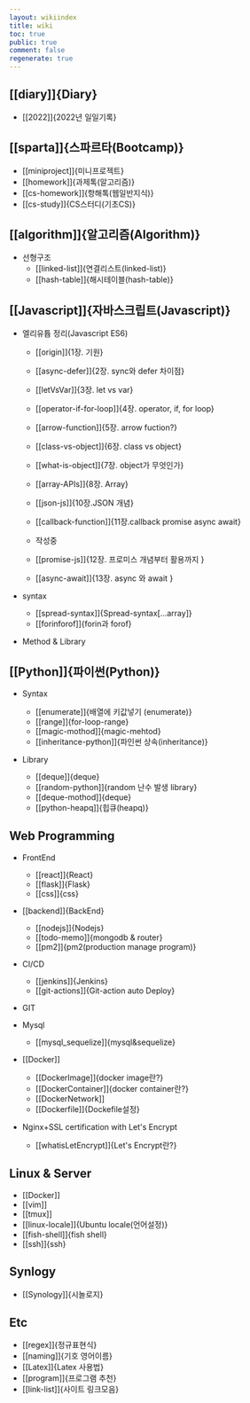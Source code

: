 ```yaml
---
layout: wikiindex
title: wiki
toc: true
public: true
comment: false
regenerate: true
---
```


## [[diary]]{Diary}
* [[2022]]{2022년 일일기록}

## [[sparta]]{스파르타(Bootcamp)}
* [[miniproject]]{미니프로젝트}
* [[homework]]{과제톡(알고리즘)}
* [[cs-homework]]{항해톡(웹일반지식)}
* [[cs-study]]{CS스터디(기초CS)}

## [[algorithm]]{알고리즘(Algorithm)}
- 선형구조
    * [[linked-list]]{연결리스트(linked-list)}
    * [[hash-table]]{해시테이블(hash-table)}


## [[Javascript]]{자바스크립트(Javascript)}
- 엘리유튭 정리(Javascript ES6)
    * [[origin]]{1장. 기원}
    * [[async-defer]]{2장. sync와 defer 차이점}
    * [[letVsVar]]{3장. let vs var}
    * [[operator-if-for-loop]]{4장. operator, if, for loop}
    * [[arrow-function]]{5장. arrow fuction?}
    * [[class-vs-object]]{6장. class vs object}
    * [[what-is-object]]{7장. object가 무엇인가}
    * [[array-APIs]]{8장. Array} 
    * [[json-js]]{10장.JSON 개념} 
    * [[callback-function]]{11장.callback promise async await}
    
    * 작성중
    * [[promise-js]]{12장. 프로미스 개념부터 활용까지 }
    * [[async-await]]{13장. async 와 await }
    
- syntax 
    * [[spread-syntax]]{Spread-syntax[...array]}
    * [[forinforof]]{forin과 forof}
    
- Method & Library
    


## [[Python]]{파이썬(Python)}
- Syntax
    * [[enumerate]]{배열에 키값넣기 (enumerate)}
    * [[range]]{for-loop-range}
    * [[magic-mothod]]{magic-mehtod}
    * [[inheritance-python]]{파인썬 상속(inheritance)}
    
    
- Library 
    * [[deque]]{deque}
    * [[random-python]]{random 난수 발생 library}
    * [[deque-mothod]]{deque}
    * [[python-heapq]]{힙큐(heapq)}
    
    
## Web Programming
- FrontEnd
    * [[react]]{React}
    * [[flask]]{Flask}
    * [[css]]{css}

- [[backend]]{BackEnd} 
    * [[nodejs]]{Nodejs}
    * [[todo-memo]]{mongodb & router}
    * [[pm2]]{pm2(production manage program)}
    
- CI/CD
    * [[jenkins]]{Jenkins}
    * [[git-actions]]{Git-action auto Deploy}

- GIT

- Mysql
    * [[mysql_sequelize]]{mysql&sequelize}
    
- [[Docker]]
    * [[DockerImage]]{docker image란?}
    * [[DockerContainer]]{docker container란?} 
    * [[DockerNetwork]]
    * [[Dockerfile]]{Dockefile설정}
- Nginx+SSL certification with Let's Encrypt
    * [[whatisLetEncrypt]]{Let's Encrypt란?}

    
## Linux & Server
* [[Docker]]
* [[vim]]
* [[tmux]]
* [[linux-locale]]{Ubuntu locale(언어설정)}
* [[fish-shell]]{fish shell} 
* [[ssh]]{ssh}


## Synlogy
* [[Synology]]{시놀로지} 


## Etc 
* [[regex]]{정규표현식}
* [[naming]]{기호 영어이름}
* [[Latex]]{Latex 사용법}
* [[program]]{프로그램 추천}
* [[link-list]]{사이트 링크모음}

